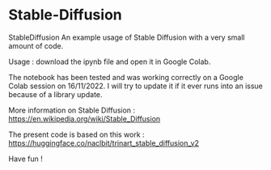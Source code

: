 # Stable-Diffusion
StableDiffusion
An example usage of Stable Diffusion with a very small amount of code.

Usage : download the ipynb file and open it in Google Colab.

The notebook has been tested and was working correctly on a Google Colab session on 16/11/2022. I will try to update it if it ever runs into an issue because of a library update.

More information on Stable Diffusion : https://en.wikipedia.org/wiki/Stable_Diffusion

The present code is based on this work : https://huggingface.co/naclbit/trinart_stable_diffusion_v2

Have fun !
